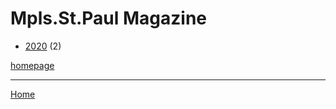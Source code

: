 # Mpls.St.Paul Magazine

  * [2020](./mpls-st-paul-magazine-2020.md) (2)

[homepage](http://mspmag.com/)

----

[Home](../index.md)
